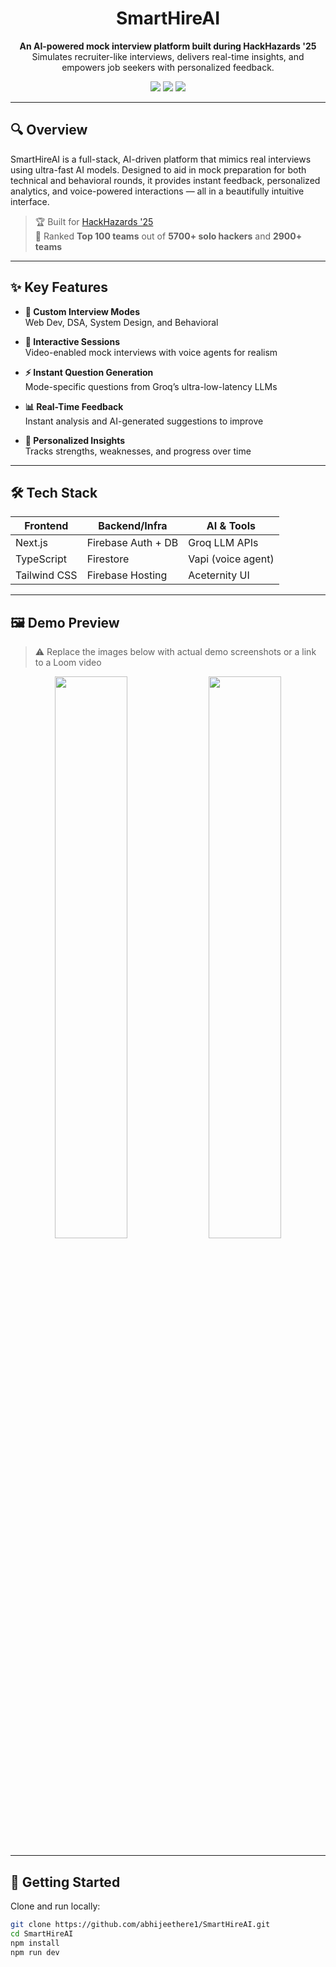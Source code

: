 <h1 align="center">SmartHireAI</h1>

<p align="center">
  <b>An AI-powered mock interview platform built during HackHazards '25</b><br/>
  Simulates recruiter-like interviews, delivers real-time insights, and empowers job seekers with personalized feedback.
</p>

<p align="center">
  <img src="https://img.shields.io/badge/HackHazards-Top%20100-blueviolet" />
  <img src="https://img.shields.io/badge/Built%20With-Next.js%20%7C%20TypeScript%20%7C%20Groq%20%7C%20Firebase-informational" />
  <img src="https://img.shields.io/badge/Status-Completed-brightgreen" />
</p>

---

## 🔍 Overview

SmartHireAI is a full-stack, AI-driven platform that mimics real interviews using ultra-fast AI models. Designed to aid in mock preparation for both technical and behavioral rounds, it provides instant feedback, personalized analytics, and voice-powered interactions — all in a beautifully intuitive interface.

> 🏆 Built for [HackHazards '25](https://hackhazards.tech)  
> 🎯 Ranked **Top 100 teams** out of **5700+ solo hackers** and **2900+ teams**

---

## ✨ Key Features

- **🎯 Custom Interview Modes**  
  Web Dev, DSA, System Design, and Behavioral

- **🎤 Interactive Sessions**  
  Video-enabled mock interviews with voice agents for realism

- **⚡ Instant Question Generation**  
  Mode-specific questions from Groq’s ultra-low-latency LLMs

- **📊 Real-Time Feedback**  
  Instant analysis and AI-generated suggestions to improve

- **🧠 Personalized Insights**  
  Tracks strengths, weaknesses, and progress over time

---

## 🛠️ Tech Stack

| Frontend         | Backend/Infra         | AI & Tools           |
|------------------|------------------------|----------------------|
| Next.js          | Firebase Auth + DB     | Groq LLM APIs        |
| TypeScript       | Firestore              | Vapi (voice agent)   |
| Tailwind CSS     | Firebase Hosting       | Aceternity UI        |

---

## 🖼️ Demo Preview

> ⚠️ Replace the images below with actual demo screenshots or a link to a Loom video

<p align="center">
  <img src="https://via.placeholder.com/600x350.png?text=Home+Page+Mock" width="48%" />
  <img src="https://via.placeholder.com/600x350.png?text=Live+Interview+Session" width="48%" />
</p>

---

## 🚀 Getting Started

Clone and run locally:

```bash
git clone https://github.com/abhijeethere1/SmartHireAI.git
cd SmartHireAI
npm install
npm run dev
